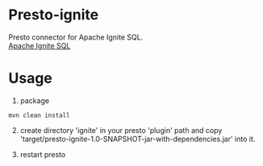 # Presto-ignite

Presto connector for Apache Ignite SQL.    
[Apache Ignite SQL](https://apacheignite-sql.readme.io/docs)

# Usage
1. package
```
mvn clean install
```
2. create directory 'ignite' in your presto 'plugin' path and copy 'target/presto-ignite-1.0-SNAPSHOT-jar-with-dependencies.jar' into it.

3. restart presto
